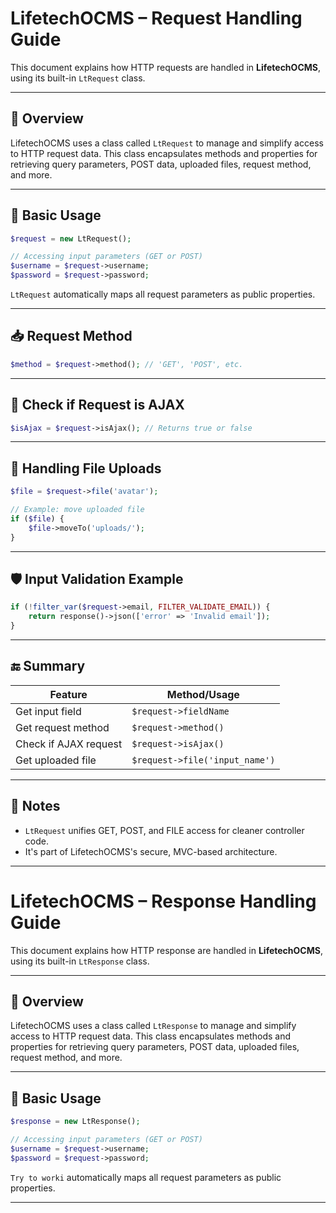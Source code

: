 
# LifetechOCMS – Request Handling Guide

This document explains how HTTP requests are handled in **LifetechOCMS**, using its built-in `LtRequest` class.

---

## 🚀 Overview

LifetechOCMS uses a class called `LtRequest` to manage and simplify access to HTTP request data. This class encapsulates methods and properties for retrieving query parameters, POST data, uploaded files, request method, and more.

---

## 🧱 Basic Usage

```php
$request = new LtRequest();

// Accessing input parameters (GET or POST)
$username = $request->username;
$password = $request->password;
```

`LtRequest` automatically maps all request parameters as public properties.

---

## 📥 Request Method

```php
$method = $request->method(); // 'GET', 'POST', etc.
```

---

## 🧪 Check if Request is AJAX

```php
$isAjax = $request->isAjax(); // Returns true or false
```

---

## 📁 Handling File Uploads

```php
$file = $request->file('avatar');

// Example: move uploaded file
if ($file) {
    $file->moveTo('uploads/');
}
```

---

## 🛡 Input Validation Example

```php
if (!filter_var($request->email, FILTER_VALIDATE_EMAIL)) {
    return response()->json(['error' => 'Invalid email']);
}
```

---

## 🔚 Summary

| Feature                 | Method/Usage                     |
|------------------------|----------------------------------|
| Get input field        | `$request->fieldName`            |
| Get request method     | `$request->method()`             |
| Check if AJAX request  | `$request->isAjax()`             |
| Get uploaded file      | `$request->file('input_name')`   |

---

## 📌 Notes

- `LtRequest` unifies GET, POST, and FILE access for cleaner controller code.
- It's part of LifetechOCMS's secure, MVC-based architecture.

--- 

# LifetechOCMS – Response Handling Guide

This document explains how HTTP response are handled in **LifetechOCMS**, using its built-in `LtResponse` class.

---

## 🚀 Overview

LifetechOCMS uses a class called `LtResponse` to manage and simplify access to HTTP request data. This class encapsulates methods and properties for retrieving query parameters, POST data, uploaded files, request method, and more.

---

## 🧱 Basic Usage

```php
$response = new LtResponse();

// Accessing input parameters (GET or POST)
$username = $request->username;
$password = $request->password;
```

`Try to worki` automatically maps all request parameters as public properties.

---
